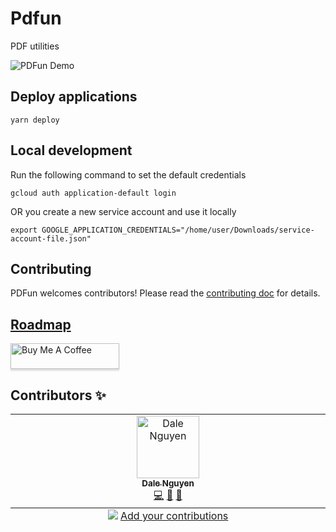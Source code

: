 # Pdfun

PDF utilities

![PDFun Demo](/docs/images/pdfun.png)

## Deploy applications

```
yarn deploy
```

## Local development

Run the following command to set the default credentials

```
gcloud auth application-default login
```

OR you create a new service account and use it locally

```
export GOOGLE_APPLICATION_CREDENTIALS="/home/user/Downloads/service-account-file.json"

```

## Contributing

PDFun welcomes contributors! Please read the [contributing doc](https://github.com/dalenguyen/pdfun/blob/main/CONTRIBUTING.md) for details.

## [Roadmap](https://github.com/users/dalenguyen/projects/5)

<a href="https://www.buymeacoffee.com/dalef" target="_blank"><img src="https://www.buymeacoffee.com/assets/img/custom_images/orange_img.png" alt="Buy Me A Coffee" style="height: 41px !important;width: 174px !important;box-shadow: 0px 3px 2px 0px rgba(190, 190, 190, 0.5) !important;-webkit-box-shadow: 0px 3px 2px 0px rgba(190, 190, 190, 0.5) !important;" ></a>

## Contributors ✨

<!-- ALL-CONTRIBUTORS-LIST:START - Do not remove or modify this section -->
<!-- prettier-ignore-start -->
<!-- markdownlint-disable -->
<table>
  <tbody>
    <tr>
      <td align="center" valign="top" width="14.28%"><a href="https://dalenguyen.me"><img src="https://avatars.githubusercontent.com/u/14116156?v=4?s=100" width="100px;" alt="Dale Nguyen"/><br /><sub><b>Dale Nguyen</b></sub></a><br /><a href="https://github.com/dalenguyen/pdfun/commits?author=dalenguyen" title="Code">💻</a> <a href="https://github.com/dalenguyen/pdfun/commits?author=dalenguyen" title="Documentation">📖</a> <a href="#ideas-dalenguyen" title="Ideas, Planning, & Feedback">🤔</a></td>
    </tr>
  </tbody>
  <tfoot>
    <tr>
      <td align="center" size="13px" colspan="7">
        <img src="https://raw.githubusercontent.com/all-contributors/all-contributors-cli/1b8533af435da9854653492b1327a23a4dbd0a10/assets/logo-small.svg">
          <a href="https://all-contributors.js.org/docs/en/bot/usage">Add your contributions</a>
        </img>
      </td>
    </tr>
  </tfoot>
</table>

<!-- markdownlint-restore -->
<!-- prettier-ignore-end -->

<!-- ALL-CONTRIBUTORS-LIST:END -->
